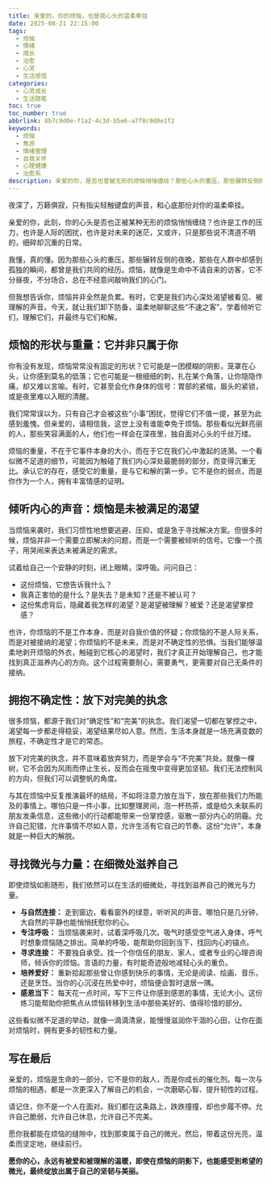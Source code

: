 ```yaml
---
title: 亲爱的，你的烦恼，也是我心头的温柔牵挂
date: 2025-08-21 22:15:00
tags:
  - 烦恼
  - 情绪
  - 成长
  - 治愈
  - 心灵
  - 生活感悟
categories:
  - 心灵成长
  - 生活随笔
toc: true
toc_number: true
abbrlink: 8b7c9d0e-f1a2-4c3d-b5e6-a7f8c9d0e1f2
keywords:
  - 烦恼
  - 焦虑
  - 情绪管理
  - 自我关怀
  - 心理健康
  - 治愈系
description: 亲爱的你，是否也曾被无形的烦恼悄悄缠绕？那些心头的重压，那些辗转反侧的夜晚，都曾是我们共同的经历。这篇文章，想与你温柔地聊聊烦恼，它并非全然是负累，有时更是我们内心深处渴望被看见的声音。让我们一起，学着倾听、理解，并最终与它们和解，在生活的细微处，寻回那份久违的平静与力量。
---
```


夜深了，万籁俱寂，只有指尖轻触键盘的声音，和心底那份对你的温柔牵挂。

亲爱的你，此刻，你的心头是否也正被某种无形的烦恼悄悄缠绕？也许是工作的压力，也许是人际的困扰，也许是对未来的迷茫，又或许，只是那些说不清道不明的，细碎却沉重的日常。

我懂，真的懂。因为那些心头的重压，那些辗转反侧的夜晚，那些在人群中却感到孤独的瞬间，都曾是我们共同的经历。烦恼，就像是生命中不请自来的访客，它不分昼夜，不分场合，总在不经意间敲响我们的心门。

但我想告诉你，烦恼并非全然是负累。有时，它更是我们内心深处渴望被看见、被理解的声音。今天，就让我们卸下防备，温柔地聊聊这些“不速之客”，学着倾听它们，理解它们，并最终与它们和解。

## 烦恼的形状与重量：它并非只属于你

你有没有发现，烦恼常常没有固定的形状？它可能是一团模糊的阴影，笼罩在心头，让你感到莫名的低落；它也可能是一根细细的刺，扎在某个角落，让你隐隐作痛，却又难以言喻。有时，它甚至会化作身体的信号：胃部的紧缩，眉头的紧锁，或是夜里难以入眠的清醒。

我们常常误以为，只有自己才会被这些“小事”困扰，觉得它们不值一提，甚至为此感到羞愧。但亲爱的，请相信我，这世上没有谁能幸免于烦恼。那些看似光鲜亮丽的人，那些笑容满面的人，他们也一样会在深夜里，独自面对心头的千丝万缕。

烦恼的重量，不在于它事件本身的大小，而在于它在我们心中激起的涟漪。一个看似微不足道的细节，可能因为触碰了我们内心深处最脆弱的部分，而变得沉重无比。承认它的存在，感受它的重量，是与它和解的第一步。它不是你的弱点，而是你作为一个人，拥有丰富情感的证明。

## 倾听内心的声音：烦恼是未被满足的渴望

当烦恼来袭时，我们习惯性地想要逃避、压抑，或是急于寻找解决方案。但很多时候，烦恼并非一个需要立即解决的问题，而是一个需要被倾听的信号。它像一个孩子，用哭闹来表达未被满足的需求。

试着给自己一个安静的时刻，闭上眼睛，深呼吸。问问自己：
*   这份烦恼，它想告诉我什么？
*   我真正害怕的是什么？是失去？是未知？还是不被认可？
*   这份焦虑背后，隐藏着我怎样的渴望？是渴望被理解？被爱？还是渴望掌控感？

也许，你烦恼的不是工作本身，而是对自我价值的怀疑；你烦恼的不是人际关系，而是对被接纳的渴望；你烦恼的不是未来，而是对不确定性的恐惧。当我们能够温柔地剥开烦恼的外衣，触碰到它核心的渴望时，我们才真正开始理解自己，也才能找到真正滋养内心的方向。这个过程需要耐心，需要勇气，更需要对自己无条件的接纳。

## 拥抱不确定性：放下对完美的执念

很多烦恼，都源于我们对“确定性”和“完美”的执念。我们渴望一切都在掌控之中，渴望每一步都走得稳妥，渴望结果尽如人意。然而，生活本身就是一场充满变数的旅程，不确定性才是它的常态。

放下对完美的执念，并不意味着放弃努力，而是学会与“不完美”共处。就像一棵树，它不会因为风雨而停止生长，反而会在摇曳中变得更加坚韧。我们无法控制风的方向，但我们可以调整帆的角度。

与其在烦恼中反复推演最坏的结局，不如将注意力放在当下，放在那些我们力所能及的事情上。哪怕只是一件小事，比如整理房间，泡一杯热茶，或是给久未联系的朋友发条信息，这些微小的行动都能带来一份掌控感，驱散一部分内心的阴霾。允许自己犯错，允许事情不尽如人意，允许生活有它自己的节奏。这份“允许”，本身就是一种巨大的解脱。

## 寻找微光与力量：在细微处滋养自己

即使烦恼如影随形，我们依然可以在生活的细微处，寻找到滋养自己的微光与力量。

*   **与自然连接：** 走到窗边，看看窗外的绿意，听听风的声音。哪怕只是几分钟，大自然的平静也能悄悄抚慰你的心。
*   **专注呼吸：** 当烦恼袭来时，试着深呼吸几次。吸气时感受空气进入身体，呼气时想象烦恼随之排出。简单的呼吸，能帮助你回到当下，找回内心的锚点。
*   **寻求连接：** 不要独自承受。找一个你信任的朋友、家人，或者专业的心理咨询师，倾诉你的烦恼。言语的力量，有时能奇迹般地减轻心头的重负。
*   **培养爱好：** 重新拾起那些曾让你感到快乐的事情，无论是阅读、绘画、音乐，还是烹饪。当你的心沉浸在热爱中时，烦恼便会暂时退居一隅。
*   **感恩当下：** 每天花一点时间，写下三件让你感到感恩的事情，无论大小。这份练习能帮助你把焦点从烦恼转移到生活中那些美好的、值得珍惜的部分。

这些看似微不足道的举动，就像一滴滴清泉，能慢慢滋润你干涸的心田，让你在面对烦恼时，拥有更多的韧性和力量。

## 写在最后

亲爱的，烦恼是生命的一部分，它不是你的敌人，而是你成长的催化剂。每一次与烦恼的相遇，都是一次更深入了解自己的机会，一次磨砺心智、提升韧性的过程。

请记住，你不是一个人在面对。我们都在这条路上，跌跌撞撞，却也步履不停。允许自己脆弱，允许自己休息，允许自己不完美。

愿你我都能在烦恼的缝隙中，找到那束属于自己的微光，然后，带着这份光亮，温柔而坚定地，继续前行。

**愿你的心，永远有被爱和被理解的温暖，即使在烦恼的阴影下，也能感受到希望的微光，最终绽放出属于自己的坚韧与美丽。**